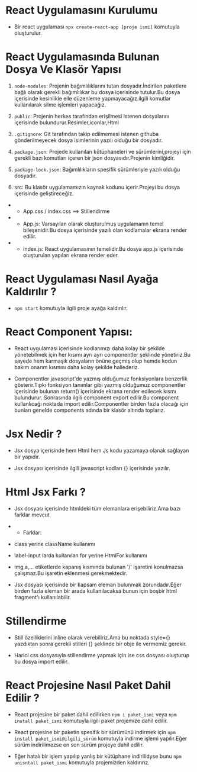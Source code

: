 # React Uygulamasını Kurulumu

- Bir react uygulaması `npx create-react-app [proje ismi]` komutuyla oluşturulur.

# React Uygulamasında Bulunan Dosya Ve Klasör Yapısı

1. `node-modules`: Projenin bağımlılıklarını tutan dosyadır.İndirilen paketlere bağlı olarak gerekli bağımlılıkar bu dosya içerisinde tutulur.Bu dosya içerisinde kesinlikle elle düzenleme yapmayacağız.ilgili komutlar kullanılarak silme işlemleri yapacağız.

2. `public`: Projenin herkes tarafından erişilmesi istenen dosyalarını içerisinde bulundurur.Resimler,iconlar,Html

3. `.gitignore`: Git tarafından takip edilmemesi istenen githuba gönderilmeyecek dosya isimlerinin yazılı olduğu bir dosyadır.

4. `package.json`: Projede kullanılan kütüphaneleri ve sürümlerini,projeyi için gerekli bazı komutları içeren bir json dosyasıdır.Projenin kimliğidir.

5. `package-lock.json`: Bağımlılıkların spesifik sürümleriyle yazılı olduğu dosyadır.

6. src: Bu klasör uygulamamızın kaynak kodunu içerir.Projeyi bu dosya içerisinde geliştireceğiz.

- - App.css / index.css ==> Stillendirme

- - App.js: Varsayılan olarak oluşturulmuş uygulamanın temel bileşenidir.Bu dosya içerisinde yazılı olan kodlamalar ekrana render edilir.

- - index.js: React uygulamasının temelidir.Bu dosya app.js içerisinde oluşturulan yapıları ekrana render eder.

# React Uygulaması Nasıl Ayağa Kaldırılır ?

- `npm start` komutuyla ilgili proje ayağa kaldırılır.

# React Component Yapısı:

- React uygulaması içerisinde kodlarımızı daha kolay bir şekilde yönetebilmek için her kısımı ayrı ayrı componentler şeklinde yönetiriz.Bu sayede hem karmaşık dosyaların önüne geçmiş olup hemde kodun bakım onarım kısmını daha kolay şekilde hallederiz.

- Componentler javascript'de yazmış olduğumuz fonksiyonlara benzerlik gösterir.Tıpkı fonksiyon tanımlar gibi yazmış olduğumuz componentler içerisinde bulunan return() içerisinde ekrana render edilecek kısmı bulundurur. Sonrasında ilgili component export edilir.Bu component kullanlıcağı noktada import edilir.Componentler birden fazla olacağı için bunları genelde components adında bir klasör altında toplarız.

# Jsx Nedir ?

- Jsx dosya içerisinde hem Html hem Js kodu yazamaya olanak sağlayan bir yapıdır.

- Jsx dosyası içerisinde ilgili javascript kodları {} içerisinde yazılır.

# Html Jsx Farkı ?

- Jsx dosyası içerisinde htmldeki tüm elemanlara erişebiliriz.Ama bazı farklar mevcut

- - Farklar:

- class yerine className kullanımı
- label-input larda kullanılan for yerine HtmlFor kullanımı
- img,a,... etiketlerde kapanış kısmında bulunan '/' işaretini konulmazsa çalışmaz.Bu işaretin eklenmesi gerekmektedir.

- Jsx dosyası içerisinde bir kapsam eleman bulunmak zorundadır.Eğer birden fazla eleman bir arada kullanılacaksa bunun için boşbir html fragment'ı kullanılabilir.

# Stillendirme

- Still özelliklerini inline olarak verebiliriz.Ama bu noktada style={} yazdıktan sonra gerekli stilleri {} şeklinde bir obje ile vermemiz gerekir.

- Harici css dosyasıyla stillendirme yapmak için ise css dosyası oluşturup bu dosya import edilir.

# React Projesine Nasıl Paket Dahil Edilir ?

- React projesine bir paket dahil edilirken `npm i paket_ismi` veya `npm install paket_ismi` komutuyla ilgili paket projemize dahil edilir.

- React projesine bir paketin spesifik bir sürümünü indirmek için `npm install paket_ismi@ilgili_sürüm` komutuyla indirme işlemi yapılır.Eğer sürüm indirilimezse en son sürüm projeye dahil edilir.

- Eğer hatalı bir işlem yapılıp yanlış bir kütüphane indirilidyse bunu `npm unisntall paket_ismi` komutuyla projemizden kaldırırız.
